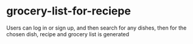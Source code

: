 # grocery-list-for-reciepe
Users can log in or sign up, and then search for any dishes, then for the chosen dish, recipe and grocery list is generated
